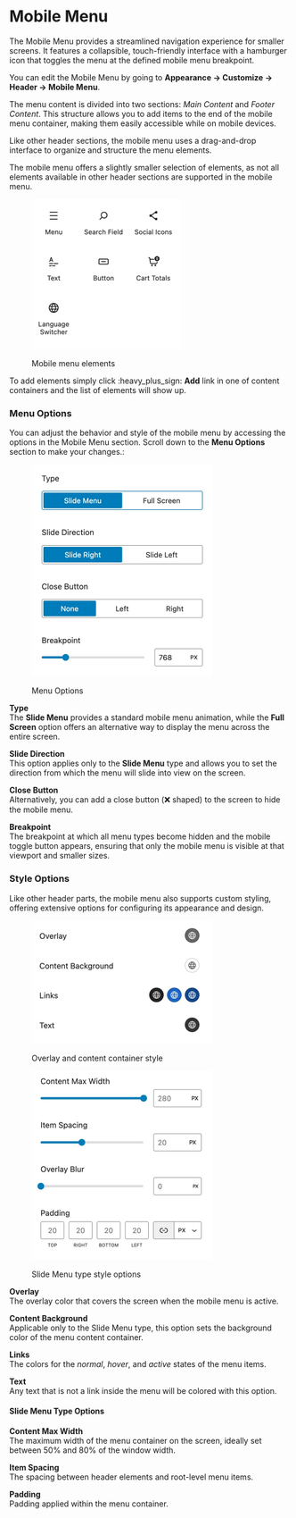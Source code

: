 # Mobile Menu

The Mobile Menu provides a streamlined navigation experience for smaller screens. It features a collapsible, touch-friendly interface with a hamburger icon that toggles the menu at the defined mobile menu breakpoint.

You can edit the Mobile Menu by going to **Appearance -> Customize -> Header -> Mobile Menu**.​

The menu content is divided into two sections: _Main Content_ and _Footer Content_. This structure allows you to add items to the end of the mobile menu container, making them easily accessible while on mobile devices.

Like other header sections, the mobile menu uses a drag-and-drop interface to organize and structure the menu elements.

The mobile menu offers a slightly smaller selection of elements, as not all elements available in other header sections are supported in the mobile menu.​

<figure><img src="../../.gitbook/assets/Mobile Menu Elements.jpg" alt="" width="268"><figcaption><p>Mobile menu elements</p></figcaption></figure>

To add elements simply click :heavy\_plus\_sign: **Add** link in one of content containers and the list of elements will show up.

### Menu Options

You can adjust the behavior and style of the mobile menu by accessing the options in the Mobile Menu section. Scroll down to the **Menu Options** section to make your changes.:

<figure><img src="../../.gitbook/assets/Mobile Menu Options.jpg" alt="" width="325"><figcaption><p>Menu Options</p></figcaption></figure>

**Type**\
The **Slide Menu** provides a standard mobile menu animation, while the **Full Screen** option offers an alternative way to display the menu across the entire screen.

**Slide Direction**\
This option applies only to the **Slide Menu** type and allows you to set the direction from which the menu will slide into view on the screen.

**Close Button**\
Alternatively, you can add a close button (:x: shaped) to the screen to hide the mobile menu.​

**Breakpoint**\
The breakpoint at which all menu types become hidden and the mobile toggle button appears, ensuring that only the mobile menu is visible at that viewport and smaller sizes.

### Style Options

Like other header parts, the mobile menu also supports custom styling, offering extensive options for configuring its appearance and design.

<div><figure><img src="../../.gitbook/assets/Mobile Menu Styling - Container.jpg" alt="" width="324"><figcaption><p>Overlay and content container style</p></figcaption></figure> <figure><img src="../../.gitbook/assets/Mobile Menu Styling - Slide Menu Type.jpg" alt="" width="324"><figcaption><p>Slide Menu type style options</p></figcaption></figure></div>

**Overlay**\
The overlay color that covers the screen when the mobile menu is active.

**Content Background**\
Applicable only to the Slide Menu type, this option sets the background color of the menu content container.

**Links**\
The colors for the _normal_, _hover_, and _active_ states of the menu items.

**Text** \
Any text that is not a link inside the menu will be colored with this option.

#### Slide Menu Type Options

**Content Max Width**\
The maximum width of the menu container on the screen, ideally set between 50% and 80% of the window width.​

**Item Spacing**\
The spacing between header elements and root-level menu items.​

**Padding**\
Padding applied within the menu container.​


